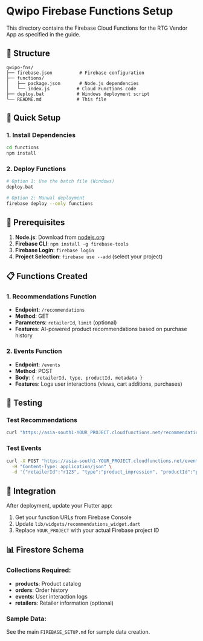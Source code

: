 # Qwipo Firebase Functions Setup

This directory contains the Firebase Cloud Functions for the RTG Vendor App as specified in the guide.

## 📁 Structure
```
qwipo-fns/
├── firebase.json          # Firebase configuration
├── functions/
│   ├── package.json       # Node.js dependencies
│   └── index.js          # Cloud Functions code
├── deploy.bat            # Windows deployment script
└── README.md             # This file
```

## 🚀 Quick Setup

### 1. Install Dependencies
```bash
cd functions
npm install
```

### 2. Deploy Functions
```bash
# Option 1: Use the batch file (Windows)
deploy.bat

# Option 2: Manual deployment
firebase deploy --only functions
```

## 🔧 Prerequisites

1. **Node.js**: Download from [nodejs.org](https://nodejs.org/)
2. **Firebase CLI**: `npm install -g firebase-tools`
3. **Firebase Login**: `firebase login`
4. **Project Selection**: `firebase use --add` (select your project)

## 📋 Functions Created

### 1. Recommendations Function
- **Endpoint**: `/recommendations`
- **Method**: GET
- **Parameters**: `retailerId`, `limit` (optional)
- **Features**: AI-powered product recommendations based on purchase history

### 2. Events Function
- **Endpoint**: `/events`
- **Method**: POST
- **Body**: `{ retailerId, type, productId, metadata }`
- **Features**: Logs user interactions (views, cart additions, purchases)

## 🧪 Testing

### Test Recommendations
```bash
curl "https://asia-south1-YOUR_PROJECT.cloudfunctions.net/recommendations?retailerId=r123&testMode=true"
```

### Test Events
```bash
curl -X POST "https://asia-south1-YOUR_PROJECT.cloudfunctions.net/events?testMode=true" \
  -H "Content-Type: application/json" \
  -d '{"retailerId":"r123", "type":"product_impression", "productId":"p101", "metadata":{}}'
```

## 🔗 Integration

After deployment, update your Flutter app:
1. Get your function URLs from Firebase Console
2. Update `lib/widgets/recommendations_widget.dart`
3. Replace `YOUR_PROJECT` with your actual Firebase project ID

## 📊 Firestore Schema

### Collections Required:
- **products**: Product catalog
- **orders**: Order history
- **events**: User interaction logs
- **retailers**: Retailer information (optional)

### Sample Data:
See the main `FIREBASE_SETUP.md` for sample data creation.




